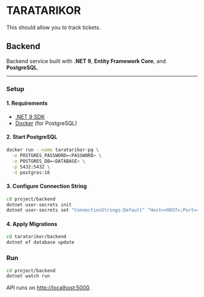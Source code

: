 # TARATARIKOR

This should allow you to track tickets.

## Backend

Backend service built with **.NET 9**, **Entity Framework Core**, and **PostgreSQL**.

---

### Setup

#### 1. Requirements
- [.NET 9 SDK](https://dotnet.microsoft.com/download)
- [Docker](https://www.docker.com/) (for PostgreSQL)

#### 2. Start PostgreSQL
```bash
docker run --name taratarikor-pg \
  -e POSTGRES_PASSWORD=<PASSWORD> \
  -e POSTGRES_DB=<DATABASE> \
  -p 5432:5432 \
  -d postgres:16
````

#### 3. Configure Connection String

```bash
cd project/backend
dotnet user-secrets init
dotnet user-secrets set "ConnectionStrings:Default" "Host=<HOST>;Port=<PORT>;Database=<DATABASE>;Username=<USERNAME>;Password=<PASSWORD>"
```

#### 4. Apply Migrations

```bash
cd taratarikor/backend
dotnet ef database update
```

### Run

```bash
cd project/backend
dotnet watch run
```

API runs on [http://localhost:5000](http://localhost:5000).

